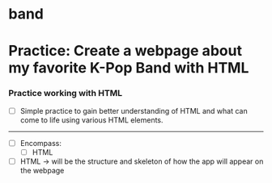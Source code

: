 # band
# Practice: Create a webpage about my favorite K-Pop Band with HTML

### Practice working with HTML

- [ ] Simple practice to gain better understanding of HTML and what can come to life using various HTML elements.

---
- [ ] Encompass:
  - [ ] HTML
- [ ] HTML → will be the structure and skeleton of how the app will appear on the webpage